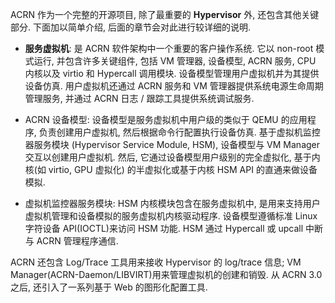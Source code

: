 
ACRN 作为一个完整的开源项目, 除了最重要的 **Hypervisor** 外, 还包含其他关键部分. 下面加以简单介绍, 后面的章节会对此进行较详细的说明.

* **服务虚拟机**: 是 ACRN 软件架构中一个重要的客户操作系统. 它以 non-root 模式运行, 并包含许多关键组件, 包括 VM 管理器, 设备模型, ACRN 服务, CPU 内核以及 virtio 和 Hypercall 调用模块. 设备模型管理用户虚拟机并为其提供设备仿真. 用户虚拟机还通过 ACRN 服务和 VM 管理器提供系统电源生命周期管理服务, 并通过 ACRN 日志 / 跟踪工具提供系统调试服务.

* ACRN 设备模型: 设备模型是服务虚拟机中用户级的类似于 QEMU 的应用程序, 负责创建用户虚拟机, 然后根据命令行配置执行设备仿真. 基于虚拟机监控器服务模块 (Hypervisor Service Module, HSM), 设备模型与 VM Manager 交互以创建用户虚拟机. 然后, 它通过设备模型用户级别的完全虚拟化, 基于内核(如 virtio, GPU 虚拟化) 的半虚拟化或基于内核 HSM API 的直通来做设备模拟.

* 虚拟机监控器服务模块: HSM 内核模块包含在服务虚拟机中, 是用来支持用户虚拟机管理和设备模拟的服务虚拟机内核驱动程序. 设备模型遵循标准 Linux 字符设备 API(IOCTL)来访问 HSM 功能. HSM 通过 Hypercall 或 upcall 中断与 ACRN 管理程序通信.

ACRN 还包含 Log/Trace 工具用来接收 Hypervisor 的 log/trace 信息; VM Manager(ACRN-Daemon/LIBVIRT)用来管理虚拟机的创建和销毁. 从 ACRN 3.0 之后, 还引入了一系列基于 Web 的图形化配置工具.
